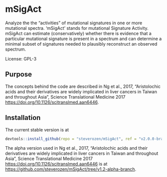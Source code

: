 
<!-- README.md is generated from README.Rmd. Please edit that file -->

# mSigAct

Analyze the the “activities” of mutational signatures in one or more
mutational spectra. ‘mSigAct’ stands for mutational Signature Activity.
mSigAct can estimate (conservatively) whether there is evidence that a
particular mutational signature is present in a spectrum and can
determine a minimal subset of signatures needed to plausibly reconstruct
an observed spectrum.

License: GPL-3

## Purpose

The concepts behind the code are described in Ng et al., 2017,
“Aristolochic acids and their derivatives are widely implicated in
liver cancers in Taiwan and throughout Asia”, Science Translational
Medicine 2017 <https://doi.org/10.1126/scitranslmed.aan6446>.

## Installation

The current stable version is
at

``` r
devtools::install_github(repo = "steverozen/mSigAct", ref = "v2.0.0-branch")
```

The alpha version used in Ng et al., 2017, “Aristolochic acids and their
derivatives are widely implicated in liver cancers in Taiwan and
throughout Asia”, Science Translational Medicine 2017
<https://doi.org/10.1126/scitranslmed.aan6446> is at
<https://github.com/steverozen/mSigAct/tree/v1.2-alpha-branch>.
